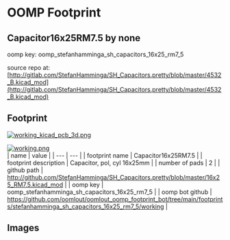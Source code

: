# OOMP Footprint  
## Capacitor16x25RM7.5  by none  
  
oomp key: oomp_stefanhamminga_sh_capacitors_16x25_rm7_5  
  
source repo at: [http://gitlab.com/StefanHamminga/SH_Capacitors.pretty/blob/master/4532_B.kicad_mod](http://gitlab.com/StefanHamminga/SH_Capacitors.pretty/blob/master/4532_B.kicad_mod)  
## Footprint  
  
[![working_kicad_pcb_3d.png](working_kicad_pcb_3d_600.png)](working_kicad_pcb_3d.png)  
  
[![working.png](working_600.png)](working.png)  
| name | value | 
| --- | --- | 
| footprint name | Capacitor16x25RM7.5 | 
| footprint description | Capacitor, pol, cyl 16x25mm | 
| number of pads | 2 | 
| github path | http://github.com/StefanHamminga/SH_Capacitors.pretty/blob/master/16x25_RM7.5.kicad_mod | 
| oomp key | oomp_stefanhamminga_sh_capacitors_16x25_rm7_5 | 
| oomp bot github | https://github.com/oomlout/oomlout_oomp_footprint_bot/tree/main/footprints/stefanhamminga_sh_capacitors_16x25_rm7_5/working | 
## Images  
